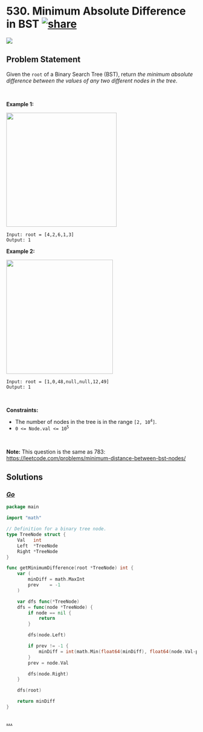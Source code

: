 # 530. Minimum Absolute Difference in BST [![share]](https://leetcode.com/problems/minimum-absolute-difference-in-bst/)

![][easy]

## Problem Statement

<p>Given the <code>root</code> of a Binary Search Tree (BST), return <em>the minimum absolute difference between the values of any two different nodes in the tree</em>.</p>
<p> </p>
<p><strong class="example">Example 1:</strong></p>
<img alt="" src="https://assets.leetcode.com/uploads/2021/02/05/bst1.jpg" style="width: 292px; height: 301px;"/>

```
Input: root = [4,2,6,1,3]
Output: 1
```

<p><strong class="example">Example 2:</strong></p>
<img alt="" src="https://assets.leetcode.com/uploads/2021/02/05/bst2.jpg" style="width: 282px; height: 301px;"/>

```
Input: root = [1,0,48,null,null,12,49]
Output: 1
```

<p> </p>
<p><strong>Constraints:</strong></p>
<ul>
<li>The number of nodes in the tree is in the range <code>[2, 10<sup>4</sup>]</code>.</li>
<li><code>0 &lt;= Node.val &lt;= 10<sup>5</sup></code></li>
</ul>
<p> </p>
<p><strong>Note:</strong> This question is the same as 783: <a href="https://leetcode.com/problems/minimum-distance-between-bst-nodes/" target="_blank">https://leetcode.com/problems/minimum-distance-between-bst-nodes/</a></p>

## Solutions

### [_Go_](min_absolute_difference_in_bst.go)

```go [Go]
package main

import "math"

// Definition for a binary tree node.
type TreeNode struct {
	Val   int
	Left  *TreeNode
	Right *TreeNode
}

func getMinimumDifference(root *TreeNode) int {
	var (
		minDiff = math.MaxInt
		prev    = -1
	)

	var dfs func(*TreeNode)
	dfs = func(node *TreeNode) {
		if node == nil {
			return
		}

		dfs(node.Left)

		if prev != -1 {
			minDiff = int(math.Min(float64(minDiff), float64(node.Val-prev)))
		}
		prev = node.Val

		dfs(node.Right)
	}

	dfs(root)

	return minDiff
}

```

### [_..._]()

```

```

<!----------------------------------{ link }--------------------------------->

[share]: https://graph.org/file/3ea5234dda646b71c574a.png
[easy]: https://img.shields.io/badge/Difficulty-Easy-bright.svg
[medium]: https://img.shields.io/badge/Difficulty-Medium-yellow.svg
[hard]: https://img.shields.io/badge/Difficulty-Hard-red.svg
